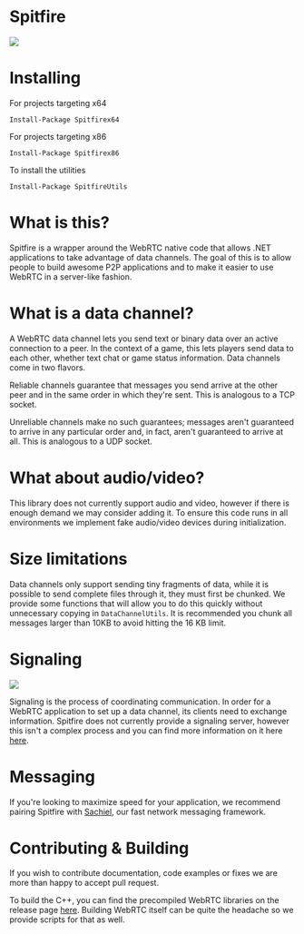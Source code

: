 # Spitfire

![](https://i.imgur.com/XFsqa6I.png)

# Installing

For projects targeting x64 

```
Install-Package Spitfirex64
```

For projects targeting x86
```
Install-Package Spitfirex86
```

To install the utilities 

```
Install-Package SpitfireUtils
```


# What is this?

Spitfire is a wrapper around the WebRTC native code that allows .NET applications to take advantage of data channels. The goal of this is to allow people to build awesome P2P applications and to make it easier to use WebRTC in a server-like fashion. 

# What is a data channel?

A WebRTC data channel lets you send text or binary data over an active connection to a peer. In the context of a game, this lets players send data to each other, whether text chat or game status information. Data channels come in two flavors.

Reliable channels guarantee that messages you send arrive at the other peer and in the same order in which they're sent. This is analogous to a TCP socket.

Unreliable channels make no such guarantees; messages aren't guaranteed to arrive in any particular order and, in fact, aren't guaranteed to arrive at all. This is analogous to a UDP socket.


# What about audio/video?

This library does not currently support audio and video, however if there is enough demand we may consider adding it. To ensure this code runs in all environments we implement fake audio/video devices during initialization.  


# Size limitations 

Data channels only support sending tiny fragments of data, while it is possible to send complete files through it, they must first be chunked. We provide some functions that will allow you to do this quickly without unnecessary copying in ```DataChannelUtils```. It is recommended you chunk all messages larger than 10KB to avoid hitting the 16 KB limit. 

# Signaling 


![](https://i.imgur.com/tY0yv7M.png)

Signaling is the process of coordinating communication. In order for a WebRTC application to set up a data channel, its clients need to exchange information. Spitfire does not currently provide a signaling server, however this isn't a complex process and you can find more information on it here [here](https://www.html5rocks.com/en/tutorials/webrtc/infrastructure/). 


# Messaging 

If you're looking to maximize speed for your application, we recommend pairing Spitfire with [Sachiel](https://github.com/RainwayApp/sachiel-net), our fast network messaging framework.

# Contributing & Building

If you wish to contribute documentation, code examples or fixes we are more than happy to accept pull request.

To build the C++, you can find the precompiled WebRTC libraries on the release page [here](https://github.com/RainwayApp/spitfire/releases). Building WebRTC itself can be quite the headache so we provide scripts for that as well.